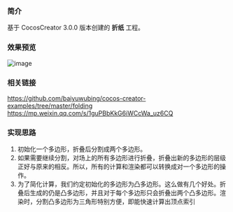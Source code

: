 ### 简介
基于 CocosCreator 3.0.0 版本创建的 **折纸** 工程。

### 效果预览
![image](../../gif/202201/2022012072.gif)

### 相关链接
https://github.com/baiyuwubing/cocos-creator-examples/tree/master/folding    
https://mp.weixin.qq.com/s/1guPBbKkG6iWCcWa_uz6CQ

### 实现思路
1. 初始化一个多边形，折叠后分割成两个多边形。
2. 如果需要继续分割，对场上的所有多边形进行折叠，折叠出新的多边形的层级正好与原来的相反。所以，所有的计算和渲染都可以转换成对一个多边形的操作。
3. 为了简化计算，我们约定初始化的多边形为凸多边形。这么做有几个好处。折叠后生成的仍是凸多边形，并且对于每个多边形只会折叠出两个凸多边形。渲染时，分割凸多边形为三角形特别方便，即能快速计算出顶点索引